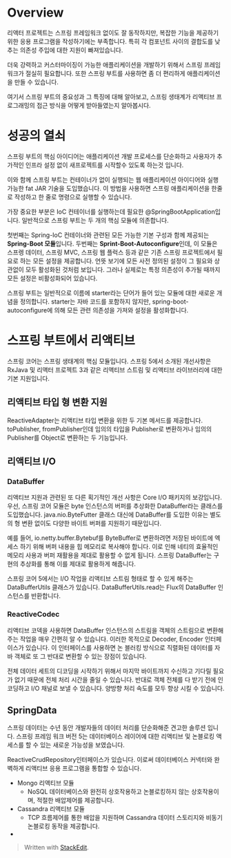 # Overview

리액터 프로젝트는 스프링 프레임워크 없이도 잘 동작하지만, 복잡한 기능을 제공하기 위한 응용 프로그램을 작성하기에는 부족합니다. 특히 각 컴포넌트 사이의 결합도를 낮추는 의존성 주입에 대한 지원이 빠져있습니다. 

더욱 강력하고 커스터마이징이 가능한 애플리케이션을 개발하기 위해서 스프링 프레임워크가 절실히 필요합니다. 또한 스프링 부트를 사용하면 좀 더 편리하게 애플리케이션을 만들 수 있습니다. 

여기서 스프링 부트의 중요성과 그 특징에 대해 알아보고, 스프링 생태계가 리액티브 프로그래밍의 접근 방식을 어떻게 받아들였는지 알아봅시다. 

# 성공의 열쇠

스프링 부트의 핵심 아이디어는 애플리케이션 개발 프로세스를 단순화하고 사용자가 추가적인 인프라 설정 없이 새프로젝트를 시작할수 있도록 하는것 입니다. 

이와 함께 스프링 부트는 컨테이너가 없이 실행되는 웹 애플리케이션 아이디어와 실행 가능한 fat JAR 기술을 도입했습니다. 이 방법을 사용하면 스프링 애플리케이션을 한줄로 작성하고 한 줄로 명령으로 실행할 수 있습니다.

가장 중요한 부분은 IoC 컨테이너를 실행하는데 필요한 @SpringBootApplication입니다. 일반적으로 스프링 부트는 두 개의 핵심 모듈에 의존합니다.

첫번째는 Spring-IoC 컨테이너와 관련된 모든 가능한 기본 구성과 함께 제공되는 **Spring-Boot 모듈**입니다. 두번째는 **Sprint-Boot-Autoconfigure**인데, 이 모듈은 스프렝 데이터, 스프링 MVC, 스프링 웹 플럭스 등과 같은 기존 스프링 프로젝트에서 필요로 하는 모든 설정을 제공합니다. 언뜻 보기에 모든 사전 정의된 설정이 그 필요와 상관없이 모두 활성화된 것처럼 보입니다. 그러나 실제로는 특정 의존성이 추가될 때까지 모든 설정은 비활성화되어 있습니다.

스프링 부트는 일반적으로 이름에 starter라는 단어가 들어 있는 모듈에 대한 새로운 개념을 정의합니다. starter는 자바 코드를 포함하지 않지만, spring-boot-autoconfigure에 의해 모든 관련 의존성을 가져와 설정을 활성화합니다. 

# 스프링 부트에서 리액티브

스프링 코어는 스프링 생태계의 핵심 모듈입니다. 스프링 5에서 소개된 개선사항은 RxJava 및 리액터 프로젝트 3과 같은 리액티브 스트림 및 리액티브 라이브러리에 대한 기본 지원입니다. 

## 리액티브 타입 형 변환 지원

ReactiveAdapter는 리액티브 타입 변환을 위한 두 기본 메서드를 제공합니다. toPublisher, fromPublisher인데 임의의 타입을 Publisher<T>로 변환하거나 임의의 Publisher<T>를 Object로 변환하는 두 기능입니다. 


## 리액티브 I/O

### DataBuffer
리액티브 지원과 관련된 또 다른 획기적인 개선 사항은 Core I/O 패키지의 보강입니다. 우선, 스프링 코어 모듈은 byte 인스턴스의 버퍼를 추상화한 DataBuffer라는 클래스를 도입했습니다. java.nio.ByteFutter 클래스 대신에 DataBuffer를 도입한 이유는 별도의 형 변환 없이도 다양한 바이트 버퍼를 지원하기 때문입니다.

예를 들어, io.netty.buffer.Bytebuf를 ByteBuffer로 변환하려면 저장된 바이트에 엑세스 하기 위해 버퍼 내용을 힙 메모리로 복사해야 합니다.  이로 인해 네티의 효율적인 메모리 사용과 버퍼 재활용을 제대로 활용할 수 없게 됩니다. 스프링 DataBuffer는 구현의 추상화를 통해 이를 제대로 활용하게 해줍니다. 

스프링 코어 5에서는 I/O 작업을 리액티브 스트림 형태로 할 수 있게 해주는 DataBufferUtils 클래스가 있습니다. DataBufferUtils.read는 Flux의 DataBuffer 인스턴스를 반환합니다. 

### ReactiveCodec 

리액티브 코덱을 사용하면 DataBuffer 인스턴스의 스트림을 객체의 스트림으로 변환해주는 작업을 매우 간편히 알 수 있습니다.  이러한 목적으로 Decoder, Encoder 인터페이스가 있습니다. 이 인터페이스를 사용하면 논 블러킹 방식으로 직렬화된 데이터를 자바 객체로 또 그 반대로 변환할 수 있는 장점이 있습니다. 

전체 데이터 세트의 디코딩을 시작하기 위해서 마지막 바이트까지 수신하고 기다릴 필요가 없기 때문에 전체 처리 시간을 줄일 수 있습니다. 반대로 객체 전체를 다 받기 전에 인코딩하고 I/O 채널로 보낼 수 있습니다. 양방향 처리 속도를 모두 향상 시킬 수 있습니다.

## SpringData

스프링 데이터는 수년 동안 개발자들의 데이터 처리를 단순화해준 견고한 솔루션 입니다. 스프링 프레임 워크 버전 5는 데이터베이스 레이어에 대한 리액티브 및 논블로킹 액세스를 할 수 있는 새로운 가능성을 보였습니다. 

ReactiveCrudRepository인터페이스가 있습니다. 이로써 데이터베이스 커넥터와 완벽하게 리액티브 응용 프로그램을 통합할 수 있습니다. 

* Mongo 리액티브 모듈
	* NoSQL 데이터베이스와 완전히 상호작용하고 논블로킹하지 않는 상호작용이며, 적절한 배압제어를 제공합니다.
* Cassandra 리액티브 모듈
	* TCP 흐름제어를 통한 배압을 지원하며 Cassandra 데이터 스토리지와 비동기 논블로킹 동작을 제공합니다.
* 



> Written with [StackEdit](https://stackedit.io/).
<!--stackedit_data:
eyJoaXN0b3J5IjpbNjYzMTQzODYwLC0yMTAxMDI3OTYyLC0yOD
k3NTY4MSw1MjIyNTkwMzMsODEyMTgzMTcwLC0xMDMyMjQ3MjQy
LDE0OTM1MzA3ODgsMTM4MjY2OTEyMiwtNjUzOTgyMjI0LC0xND
gxMDUyODMzLDI3ODcwOTkzOCw2MDA1NzcxMywtMjk4ODg3MjI1
LDk0NzIxMTYwMCwtNTQwMDY5Mzk5LDczMDk5ODExNl19
-->